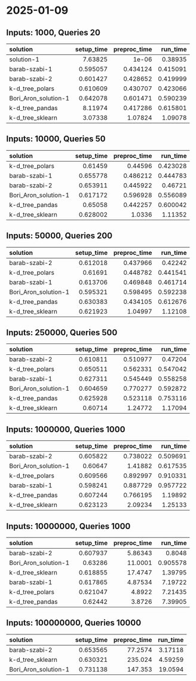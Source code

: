 # 2025-01-09

## Inputs: 1000, Queries 20

| solution             |   setup_time |   preproc_time |   run_time |
|:---------------------|-------------:|---------------:|-----------:|
| solution-1           |     7.63825  |       1e-06    |   0.38935  |
| barab-szabi-1        |     0.595057 |       0.434124 |   0.415091 |
| barab-szabi-2        |     0.601427 |       0.428652 |   0.419999 |
| k-d_tree_polars      |     0.610609 |       0.430707 |   0.423066 |
| Bori_Aron_solution-1 |     0.642078 |       0.601471 |   0.590239 |
| k-d_tree_pandas      |     8.11974  |       0.417286 |   0.615801 |
| k-d_tree_sklearn     |     3.07338  |       1.07824  |   1.09078  |

## Inputs: 10000, Queries 50

| solution             |   setup_time |   preproc_time |   run_time |
|:---------------------|-------------:|---------------:|-----------:|
| k-d_tree_polars      |     0.61459  |       0.44596  |   0.423028 |
| barab-szabi-1        |     0.655778 |       0.486212 |   0.444783 |
| barab-szabi-2        |     0.653911 |       0.445922 |   0.46721  |
| Bori_Aron_solution-1 |     0.617172 |       0.596928 |   0.556089 |
| k-d_tree_pandas      |     0.65058  |       0.442257 |   0.600042 |
| k-d_tree_sklearn     |     0.628002 |       1.0336   |   1.11352  |

## Inputs: 50000, Queries 200

| solution             |   setup_time |   preproc_time |   run_time |
|:---------------------|-------------:|---------------:|-----------:|
| barab-szabi-2        |     0.612018 |       0.437966 |   0.42242  |
| k-d_tree_polars      |     0.61691  |       0.448782 |   0.441541 |
| barab-szabi-1        |     0.613706 |       0.469848 |   0.461714 |
| Bori_Aron_solution-1 |     0.595321 |       0.598495 |   0.592238 |
| k-d_tree_pandas      |     0.630383 |       0.434105 |   0.612676 |
| k-d_tree_sklearn     |     0.621923 |       1.04997  |   1.12108  |

## Inputs: 250000, Queries 500

| solution             |   setup_time |   preproc_time |   run_time |
|:---------------------|-------------:|---------------:|-----------:|
| barab-szabi-2        |     0.610811 |       0.510977 |   0.47204  |
| k-d_tree_polars      |     0.650511 |       0.562331 |   0.547042 |
| barab-szabi-1        |     0.627311 |       0.545449 |   0.558258 |
| Bori_Aron_solution-1 |     0.604659 |       0.770277 |   0.592872 |
| k-d_tree_pandas      |     0.625928 |       0.523118 |   0.753116 |
| k-d_tree_sklearn     |     0.60714  |       1.24772  |   1.17094  |

## Inputs: 1000000, Queries 1000

| solution             |   setup_time |   preproc_time |   run_time |
|:---------------------|-------------:|---------------:|-----------:|
| barab-szabi-2        |     0.605822 |       0.738022 |   0.509691 |
| Bori_Aron_solution-1 |     0.60647  |       1.41882  |   0.617535 |
| k-d_tree_polars      |     0.609566 |       0.892997 |   0.910331 |
| barab-szabi-1        |     0.598241 |       0.887729 |   0.957722 |
| k-d_tree_pandas      |     0.607244 |       0.766195 |   1.19892  |
| k-d_tree_sklearn     |     0.623123 |       2.09234  |   1.25133  |

## Inputs: 10000000, Queries 1000

| solution             |   setup_time |   preproc_time |   run_time |
|:---------------------|-------------:|---------------:|-----------:|
| barab-szabi-2        |     0.607937 |        5.86343 |   0.8048   |
| Bori_Aron_solution-1 |     0.63286  |       11.0001  |   0.905578 |
| k-d_tree_sklearn     |     0.618855 |       17.4747  |   1.39795  |
| barab-szabi-1        |     0.617865 |        4.87534 |   7.19722  |
| k-d_tree_polars      |     0.621047 |        4.8922  |   7.21435  |
| k-d_tree_pandas      |     0.62442  |        3.8726  |   7.39905  |

## Inputs: 100000000, Queries 10000

| solution             |   setup_time |   preproc_time |   run_time |
|:---------------------|-------------:|---------------:|-----------:|
| barab-szabi-2        |     0.653565 |        77.2574 |    3.17118 |
| k-d_tree_sklearn     |     0.630321 |       235.024  |    4.59259 |
| Bori_Aron_solution-1 |     0.731138 |       147.353  |   19.0594  |